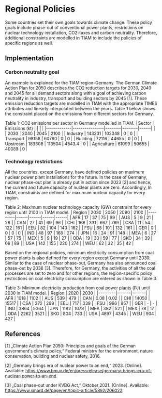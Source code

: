 # Regional Policies

Some countries set their own goals towards climate change. These policy goals include phase-out of conventional power plants, restrictions on nuclear technology installation, CO2-taxes and carbon neutrality.  Therefore, additional constraints are modelled in TIAM to include the policies of specific regions as well. 

## Implementation

### Carbon neutrality goal

An example is explained for the TIAM region-Germany. The German Climate Action Plan for 2050 describes the CO2 reduction targets for 2030, 2040 and 2045 for all demand sectors along with a goal of achieving carbon neutrality in industry, transport and building sectors by 2045 [1]. These emission reduction targets are modelled in TIAM with the appropriate TIMES attributes and linearly interpolated between the years. Table 1 below shows the constraint placed on the emissions from different sectors for Germany. 

Table 1: CO2 emissions per sector in Germany modelled in TIAM.
| Sector      | Emissions (kt) |        |        |      |
|-------------|----------------|--------|--------|------|
|             | 2030           | 2040   | 2045   | 2100 |
| Industry    | 143231         | 102348 | 0      | 0    |
| Transport   | 98158          | 60780  | 0      | 0    |
| Building    | 72116          | 44655  | 0      | 0    |
| Upstream    | 183308         | 113504 | 4543.4 | 0    |
| Agriculture | 61099          | 50655  | 40089  | 0    |

### Technology restrictions

All the countries, except Germany, have defined policies on maximum nuclear power plant installations for the future. In the case of Germany, nuclear phase-out plan is already put in action since 2023 [2] and hence, the current and future capacity of nuclear plants are zero. Accordingly, In TIAM, constraints are defined for maximum nuclear capacity for every region. 

Table 2: Maximum nuclear technology capacity (GW) constraint for every region until 2100 in TIAM model.
| Region  | 2030 | 2050 | 2080 | 2100 |
|---------|------|------|------|------|
| AFR     | 17   | 37   | 75   | 99   |
| AUS     | 5    | 9    | 21   | 28   |
| CAN     | 27   | 41   | 69   | 96   |
| CHI     | 168  | 331  | 667  | 789  |
| CSA     | 11   | 54   | 122  | 161  |
| EEU     | 82   | 104  | 143  | 162  |
| FSU     | 68   | 101  | 132  | 161  |
| GER     | 0    | 0    | 0    | 0    |
| IND     | 48   | 97   | 168  | 274  |
| JPN     | 16   | 24   | 91   | 148  |
| MEA     | 6    | 27   | 57   | 75   |
| MEX     | 5    | 9    | 19   | 27   |
| ODA     | 19   | 30   | 59   | 77   |
| SKO     | 34   | 39   | 69   | 89   |
| USA     | 142  | 155  | 220  | 274  |
| WEU     | 62   | 32   | 35   | 42   |

Based on the regional policies, minimum electricity consumption from coal power plants is also defined for every region except Germany until 2030. Similar to the case of nuclear phase-out, Germany has also announced coal phase-out by 2038 [3]. Therefore, for Germany, the activities of all the coal processes are set to zero and for other regions, the region-specific policy restrictions on coal electricity consumption are entered as shown in Table 3. 

Table 3: Minimum electricity production from coal power plants (PJ) until 2030 in TIAM model. 
| Region  | 2020  | 2030  |
|---------|-------|-------|
| AFR     | 1018  | 1102  |
| AUS     | 539   | 479   |
| CAN     | 0.08  | 0.02  |
| CHI     | 14050 | 15517 |
| CSA     | 272   | 269   |
| EEU     | 717   | 339   |
| FSU     | 996   | 957   |
| GER     | -     | -     |
| IND     | 3864  | 5364  |
| JPN     | 1182  | 1078  |
| MEA     | 382   | 521   |
| MEX     | 78    | 17    |
| ODA     | 2262  | 3521  |
| SKO     | 804   | 733   |
| USA     | 4897  | 4345  |
| WEU     | 904   | 427   |


## References

[1] 	„Climate Action Plan 2050: Principles and goals of the German government's climate policy,“ Federal ministry for the environment, nature conservation, building and nuclear safety, 2016.

[2] 	„Germany brings era of nuclear power to an end,“ 2023. [Online]. Available: https://www.bmuv.de/en/pressrelease/germany-brings-era-of-nuclear-power-to-an-end.

[3] 	„Coal phase-out under KVBG Act,“ Oktober 2021. [Online]. Available: https://www.smard.de/page/en/topic-article/5892/206022.
